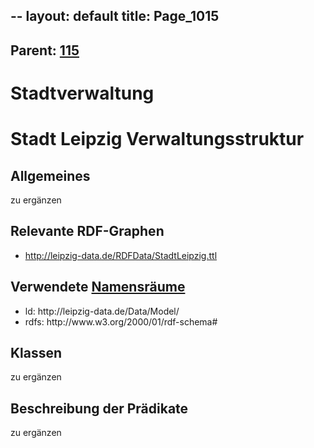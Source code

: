 --
layout: default
title: Page_1015
---

## Parent: [115](Page_115)

# Stadtverwaltung

<h1>Stadt Leipzig Verwaltungsstruktur</h1>
<h2>Allgemeines</h2>
zu ergänzen

<h2>Relevante RDF-Graphen</h2>
<ul>
 	<li><a href="http://leipzig-data.de/RDFData/StadtLeipzig.ttl">http://leipzig-data.de/RDFData/StadtLeipzig.ttl</a></li>
</ul>
<h2>Verwendete <a href="http://lov.okfn.org">Namensräume</a></h2>
<ul>
 	<li>ld: http://leipzig-data.de/Data/Model/</li>
 	<li>rdfs: http://www.w3.org/2000/01/rdf-schema#</li>
</ul>
<h2>Klassen</h2>
zu ergänzen
<h2>Beschreibung der Prädikate</h2>
zu ergänzen

